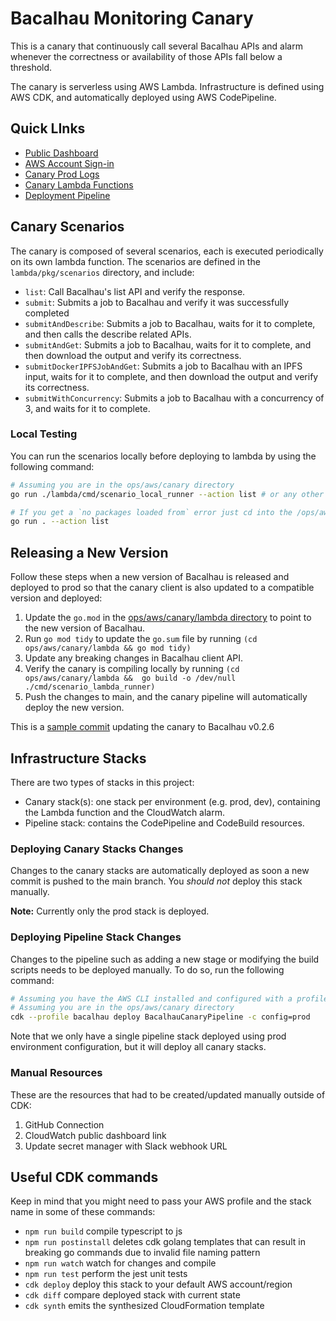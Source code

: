 # Bacalhau Monitoring Canary
This is a canary that continuously call several Bacalhau APIs and alarm whenever the correctness or availability of those APIs fall below a threshold.

The canary is serverless using AWS Lambda. Infrastructure is defined using AWS CDK, and automatically deployed using AWS CodePipeline.

## Quick LInks
- [Public Dashboard](https://cloudwatch.amazonaws.com/dashboard.html?dashboard=BacalhauCanaryProd&context=eyJSIjoidXMtZWFzdC0xIiwiRCI6ImN3LWRiLTI4NDMwNTcxNzgzNSIsIlUiOiJ1cy1lYXN0LTFfUTlPMEVrM3llIiwiQyI6IjExc3NlYW1tZmVmaGdtYTFzMDk1c29jaDltIiwiSSI6InVzLWVhc3QtMTpmNGE5MGFiMi0yZWYwLTRlYTEtOWZkNS1jMmQ3MDkxYTA5OTQiLCJNIjoiUHVibGljIn0=)
- [AWS Account Sign-in](https://284305717835.signin.aws.amazon.com/console/?region=eu-west-1)
- [Canary Prod Logs](https://eu-west-1.console.aws.amazon.com/cloudwatch/home?region=eu-west-1#logsV2:log-groups)
- [Canary Lambda Functions](https://eu-west-1.console.aws.amazon.com/lambda/home?region=eu-west-1#/functions?fo=and&o0=%3A&v0=BacalhauCanary)
- [Deployment Pipeline](https://console.aws.amazon.com/codesuite/codepipeline/pipelines/BacalhauCanaryPipeline-PipelineC660917D-I0DZJY6IFHTO/view?region=eu-west-1)

## Canary Scenarios
The canary is composed of several scenarios, each is executed periodically on its own lambda function. The scenarios are defined in the `lambda/pkg/scenarios` directory, and include:
- `list`: Call Bacalhau's list API and verify the response.
- `submit`: Submits a job to Bacalhau and verify it was successfully completed
- `submitAndDescribe`: Submits a job to Bacalhau, waits for it to complete, and then calls the describe related APIs.
- `submitAndGet`: Submits a job to Bacalhau, waits for it to complete, and then download the output and verify its correctness.
- `submitDockerIPFSJobAndGet`: Submits a job to Bacalhau with an IPFS input, waits for it to complete, and then download the output and verify its correctness.
- `submitWithConcurrency`: Submits a job to Bacalhau with a concurrency of 3, and waits for it to complete.

### Local Testing
You can run the scenarios locally before deploying to lambda by using the following command:
```bash
# Assuming you are in the ops/aws/canary directory
go run ./lambda/cmd/scenario_local_runner --action list # or any other scenario

# If you get a `no packages loaded from` error just cd into the /ops/aws/canary/lambda/cmd/scenario_local_runner directory
go run . --action list
```

## Releasing a New Version
Follow these steps when a new version of Bacalhau is released and deployed to prod so that the canary client is also updated to a compatible version and deployed:
1. Update the `go.mod` in the [ops/aws/canary/lambda directory](ops/aws/canary/lambda/go.mod) to point to the new version of Bacalhau.
2. Run `go mod tidy` to update the `go.sum` file by running `(cd ops/aws/canary/lambda && go mod tidy)`
3. Update any breaking changes in Bacalhau client API.
4. Verify the canary is compiling locally by running `(cd ops/aws/canary/lambda &&  go build -o /dev/null ./cmd/scenario_lambda_runner)`
5. Push the changes to main, and the canary pipeline will automatically deploy the new version.

This is a [sample commit](https://github.com/bacalhau-project/bacalhau/commit/958630dbe4ad9ba35b0715be2f82c66c60797ba4) updating the canary to Bacalhau v0.2.6

## Infrastructure Stacks
There are two types of stacks in this project:
- Canary stack(s): one stack per environment (e.g. prod, dev), containing the Lambda function and the CloudWatch alarm.
- Pipeline stack: contains the CodePipeline and CodeBuild resources.

### Deploying Canary Stacks Changes
Changes to the canary stacks are automatically deployed as soon a new commit is pushed to the main branch. You *should not* deploy this stack manually.

**Note:** Currently only the prod stack is deployed.

### Deploying Pipeline Stack Changes
Changes to the pipeline such as adding a new stage or modifying the build scripts needs to be deployed manually. To do so, run the following command:
```bash
# Assuming you have the AWS CLI installed and configured with a profile named "bacalhau"
# Assuming you are in the ops/aws/canary directory
cdk --profile bacalhau deploy BacalhauCanaryPipeline -c config=prod
```
Note that we only have a single pipeline stack deployed using prod environment configuration, but it will deploy all canary stacks.

### Manual Resources
These are the resources that had to be created/updated manually outside of CDK:
1. GitHub Connection
2. CloudWatch public dashboard link
3. Update secret manager with Slack webhook URL


## Useful CDK commands
Keep in mind that you might need to pass your AWS profile and the stack name in some of these commands:
* `npm run build`   compile typescript to js
* `npm run postinstall` deletes cdk golang templates that can result in breaking go commands due to invalid file naming pattern
* `npm run watch`   watch for changes and compile
* `npm run test`    perform the jest unit tests
* `cdk deploy`      deploy this stack to your default AWS account/region
* `cdk diff`        compare deployed stack with current state
* `cdk synth`       emits the synthesized CloudFormation template
